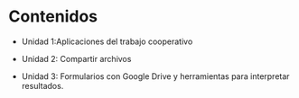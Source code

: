 
# Contenidos

- Unidad 1:Aplicaciones del trabajo cooperativo

- Unidad 2: Compartir archivos

- Unidad 3: Formularios con Google Drive y herramientas para interpretar resultados.
